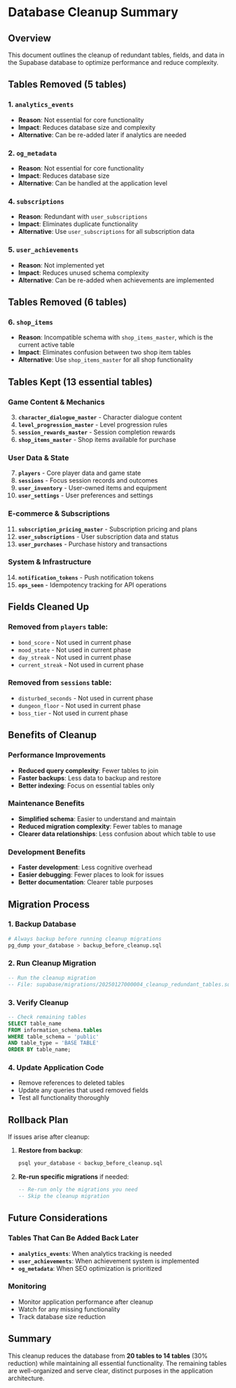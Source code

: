 # Database Cleanup Summary

## Overview
This document outlines the cleanup of redundant tables, fields, and data in the Supabase database to optimize performance and reduce complexity.

## Tables Removed (5 tables)

### 1. `analytics_events`
- **Reason**: Not essential for core functionality
- **Impact**: Reduces database size and complexity
- **Alternative**: Can be re-added later if analytics are needed

### 2. `og_metadata`
- **Reason**: Not essential for core functionality
- **Impact**: Reduces database size
- **Alternative**: Can be handled at the application level



### 4. `subscriptions`
- **Reason**: Redundant with `user_subscriptions`
- **Impact**: Eliminates duplicate functionality
- **Alternative**: Use `user_subscriptions` for all subscription data

### 5. `user_achievements`
- **Reason**: Not implemented yet
- **Impact**: Reduces unused schema complexity
- **Alternative**: Can be re-added when achievements are implemented

## Tables Removed (6 tables)

### 6. `shop_items`
- **Reason**: Incompatible schema with `shop_items_master`, which is the current active table
- **Impact**: Eliminates confusion between two shop item tables
- **Alternative**: Use `shop_items_master` for all shop functionality

## Tables Kept (13 essential tables)

### Game Content & Mechanics
3. **`character_dialogue_master`** - Character dialogue content
4. **`level_progression_master`** - Level progression rules
5. **`session_rewards_master`** - Session completion rewards
6. **`shop_items_master`** - Shop items available for purchase

### User Data & State
7. **`players`** - Core player data and game state
8. **`sessions`** - Focus session records and outcomes
9. **`user_inventory`** - User-owned items and equipment
10. **`user_settings`** - User preferences and settings

### E-commerce & Subscriptions
11. **`subscription_pricing_master`** - Subscription pricing and plans
12. **`user_subscriptions`** - User subscription data and status
13. **`user_purchases`** - Purchase history and transactions

### System & Infrastructure
14. **`notification_tokens`** - Push notification tokens
15. **`ops_seen`** - Idempotency tracking for API operations

## Fields Cleaned Up

### Removed from `players` table:
- `bond_score` - Not used in current phase
- `mood_state` - Not used in current phase
- `day_streak` - Not used in current phase
- `current_streak` - Not used in current phase

### Removed from `sessions` table:
- `disturbed_seconds` - Not used in current phase
- `dungeon_floor` - Not used in current phase
- `boss_tier` - Not used in current phase

## Benefits of Cleanup

### Performance Improvements
- **Reduced query complexity**: Fewer tables to join
- **Faster backups**: Less data to backup and restore
- **Better indexing**: Focus on essential tables only

### Maintenance Benefits
- **Simplified schema**: Easier to understand and maintain
- **Reduced migration complexity**: Fewer tables to manage
- **Clearer data relationships**: Less confusion about which table to use

### Development Benefits
- **Faster development**: Less cognitive overhead
- **Easier debugging**: Fewer places to look for issues
- **Better documentation**: Clearer table purposes

## Migration Process

### 1. Backup Database
```bash
# Always backup before running cleanup migrations
pg_dump your_database > backup_before_cleanup.sql
```

### 2. Run Cleanup Migration
```sql
-- Run the cleanup migration
-- File: supabase/migrations/20250127000004_cleanup_redundant_tables.sql
```

### 3. Verify Cleanup
```sql
-- Check remaining tables
SELECT table_name 
FROM information_schema.tables 
WHERE table_schema = 'public' 
AND table_type = 'BASE TABLE'
ORDER BY table_name;
```

### 4. Update Application Code
- Remove references to deleted tables
- Update any queries that used removed fields
- Test all functionality thoroughly

## Rollback Plan

If issues arise after cleanup:

1. **Restore from backup**:
   ```bash
   psql your_database < backup_before_cleanup.sql
   ```

2. **Re-run specific migrations** if needed:
   ```sql
   -- Re-run only the migrations you need
   -- Skip the cleanup migration
   ```

## Future Considerations

### Tables That Can Be Added Back Later
- **`analytics_events`**: When analytics tracking is needed
- **`user_achievements`**: When achievement system is implemented
- **`og_metadata`**: When SEO optimization is prioritized

### Monitoring
- Monitor application performance after cleanup
- Watch for any missing functionality
- Track database size reduction

## Summary

This cleanup reduces the database from **20 tables to 14 tables** (30% reduction) while maintaining all essential functionality. The remaining tables are well-organized and serve clear, distinct purposes in the application architecture.
